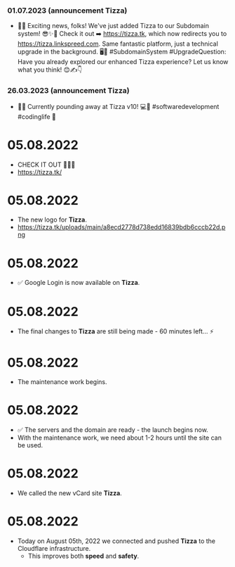 ### 01.07.2023 (announcement Tizza)
- 🎉🌐 Exciting news, folks! We've just added Tizza to our Subdomain system! 😎✨🔀 Check it out ➡️ https://tizza.tk, which now redirects you to https://tizza.linkspreed.com. Same fantastic platform, just a technical upgrade in the background. 🖥️💯 #SubdomainSystem #UpgradeQuestion: Have you already explored our enhanced Tizza experience? Let us know what you think! 😊✍️👇

### 26.03.2023 (announcement Tizza)
- 👨‍💻 Currently pounding away at Tizza v10! 💻🔨 #softwaredevelopment #codinglife 🚀

# 05.08.2022
- CHECK IT OUT 🥳🥳🥳
- https://tizza.tk/

# 05.08.2022
- The new logo for **Tizza**.
- https://tizza.tk/uploads/main/a8ecd2778d738edd16839bdb6cccb22d.png

# 05.08.2022
- ✅ Google Login is now available on **Tizza**.

# 05.08.2022
- The final changes to **Tizza** are still being made - 60 minutes left... ⚡️

# 05.08.2022
- The maintenance work begins.

# 05.08.2022
- ✅ The servers and the domain are ready - the launch begins now. 
- With the maintenance work, we need about 1-2 hours until the site can be used.

# 05.08.2022
- We called the new vCard site **Tizza**.

# 05.08.2022
  - Today on August 05th, 2022 we connected and pushed **Tizza** to the Cloudflare infrastructure.
     - This improves both **speed** and **safety**.
